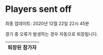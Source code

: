 # Players sent off
최종 업데이트: 2020년 12월 22일 22시 45분


경기 중 오류가 발생하는 경우 자동으로 퇴장됩니다.


| 퇴장된 참가자 |
|:---:|